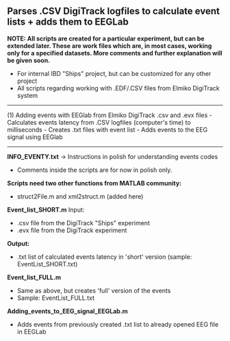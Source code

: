 ## Parses .CSV DigiTrack logfiles to calculate event lists + adds them to EEGLab

**NOTE: All scripts are created for a particular experiment, but can be extended later. These are work files which are, in most cases, working only for a specified datasets. More comments and further explanation will be given soon.**

- For internal IBD "Ships" project, but can be customized for any other project
- All scripts regarding working with .EDF/.CSV files from Elmiko DigiTrack system

***

(1) Adding events with EEGlab from Elmiko DigiTrack .csv and .evx files
	- Calculates events latency from .CSV logfiles (computer's time) to milliseconds
	- Creates .txt files with event list
	- Adds events to the EEG signal using EEGlab
	
***

**INFO_EVENTY.txt** -> Instructions in polish for understanding events codes
- Comments inside the scripts are for now in polish only.

**Scripts need two other functions from MATLAB community:**
- struct2File.m and xml2struct.m (added here)

**Event_list_SHORT.m**
Input:
- .csv file from the DigiTrack "Ships" experiment
- .evx file from the DigiTrack experiment 

**Output:**
- .txt list of calculated events latency in 'short' version (sample: EventList_SHORT.txt)


**Event_list_FULL.m**
- Same as above, but creates 'full' version of the events
- Sample: EventList_FULL.txt


**Adding_events_to_EEG_signal_EEGLab.m**
- Adds events from previously created .txt list to already opened EEG file in EEGLab
